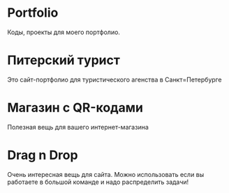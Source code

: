 # Portfolio
Коды, проекты для моего портфолио.

# Питерский турист
Это сайт-портфолио для туристического агенства в Санкт=Петербурге

# Магазин с QR-кодами
Полезная вещь для вашего интернет-магазина

# Drag n Drop
Очень интересная вещь для сайта. Можно использовать если вы работаете в большой команде и надо распределить задачи!
